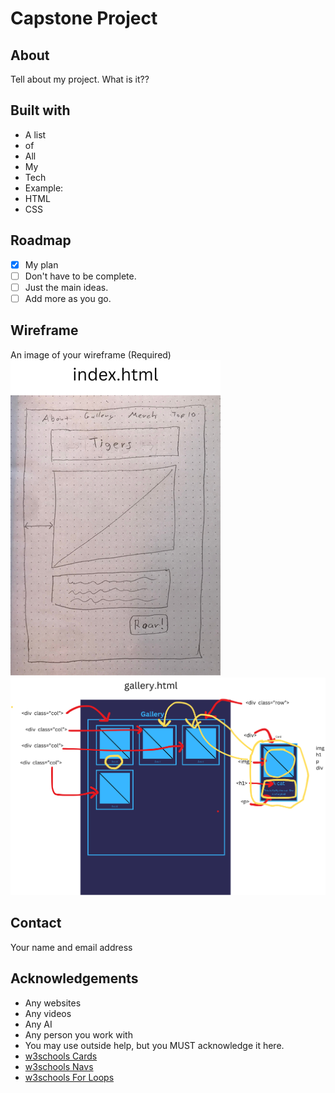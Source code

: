 # Capstone Project

## About

Tell about my project. What is it??

## Built with

* A list
* of
* All
* My
* Tech
* Example:
* HTML
* CSS

## Roadmap

- [x] My plan
- [ ] Don't have to be complete.
- [ ] Just the main ideas.
- [ ] Add more as you go.

## Wireframe

An image of your wireframe (Required)
![wireframe of index.html](img/wireframe-index.png)
![wireframe of gallery.html](img/wireframe-gallery.png)

## Contact

Your name and email address

## Acknowledgements

* Any websites
* Any videos
* Any AI
* Any person you work with
* You may use outside help, but you MUST acknowledge it here.
* [w3schools Cards](https://www.w3schools.com/bootstrap5/bootstrap_cards.php)
* [w3schools Navs](https://www.w3schools.com/bootstrap5/bootstrap_navs.php)
* [w3schools For Loops](https://www.w3schools.com/js/js_loop_for.asp)
